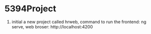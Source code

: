 # 5394Project

1. initial a new project called hrweb, command to run the frontend: ng serve, web broser: http://localhost:4200

